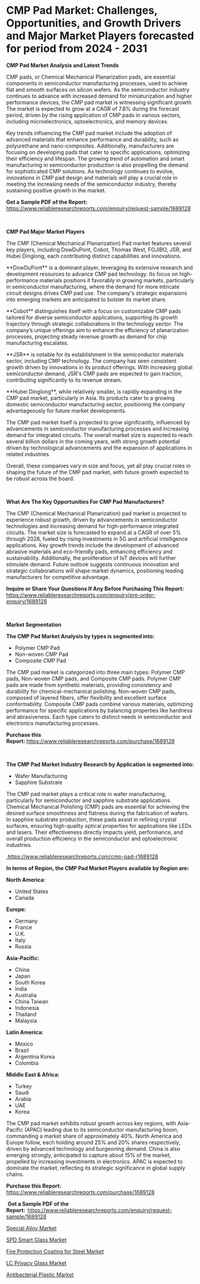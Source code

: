 <p><h1>CMP Pad Market: Challenges, Opportunities, and Growth Drivers and Major Market Players forecasted for period from 2024 - 2031</h1></p><p><strong>CMP Pad Market Analysis and Latest Trends</strong></p>
<p><p>CMP pads, or Chemical Mechanical Planarization pads, are essential components in semiconductor manufacturing processes, used to achieve flat and smooth surfaces on silicon wafers. As the semiconductor industry continues to advance with increased demand for miniaturization and higher performance devices, the CMP pad market is witnessing significant growth. The market is expected to grow at a CAGR of 7.8% during the forecast period, driven by the rising application of CMP pads in various sectors, including microelectronics, optoelectronics, and memory devices.</p><p>Key trends influencing the CMP pad market include the adoption of advanced materials that enhance performance and durability, such as polyurethane and nano-composites. Additionally, manufacturers are focusing on developing pads that cater to specific applications, optimizing their efficiency and lifespan. The growing trend of automation and smart manufacturing in semiconductor production is also propelling the demand for sophisticated CMP solutions. As technology continues to evolve, innovations in CMP pad design and materials will play a crucial role in meeting the increasing needs of the semiconductor industry, thereby sustaining positive growth in the market.</p></p>
<p><strong>Get a Sample PDF of the Report:&nbsp;</strong> <a href="https://www.reliableresearchreports.com/enquiry/request-sample/1689128?utm_campaign=1595&utm_medium=2&utm_source=Github&utm_content=ia&utm_term=17102024&utm_id=cmp-pad">https://www.reliableresearchreports.com/enquiry/request-sample/1689128</a></p>
<p>&nbsp;</p>
<p><strong>CMP Pad Major Market Players</strong></p>
<p><p>The CMP (Chemical Mechanical Planarization) Pad market features several key players, including DowDuPont, Cobot, Thomas West, FOJIBO, JSR, and Hubei Dinglong, each contributing distinct capabilities and innovations.</p><p>**DowDuPont** is a dominant player, leveraging its extensive research and development resources to advance CMP pad technology. Its focus on high-performance materials positions it favorably in growing markets, particularly in semiconductor manufacturing, where the demand for more intricate circuit designs drives CMP pad use. The company's strategic expansions into emerging markets are anticipated to bolster its market share.</p><p>**Cobot** distinguishes itself with a focus on customizable CMP pads tailored for diverse semiconductor applications, supporting its growth trajectory through strategic collaborations in the technology sector. The company’s unique offerings aim to enhance the efficiency of planarization processes, projecting steady revenue growth as demand for chip manufacturing escalates.</p><p>**JSR** is notable for its establishment in the semiconductor materials sector, including CMP technology. The company has seen consistent growth driven by innovations in its product offerings. With increasing global semiconductor demand, JSR's CMP pads are expected to gain traction, contributing significantly to its revenue stream.</p><p>**Hubei Dinglong**, while relatively smaller, is rapidly expanding in the CMP pad market, particularly in Asia. Its products cater to a growing domestic semiconductor manufacturing sector, positioning the company advantageously for future market developments.</p><p>The CMP pad market itself is projected to grow significantly, influenced by advancements in semiconductor manufacturing processes and increasing demand for integrated circuits. The overall market size is expected to reach several billion dollars in the coming years, with strong growth potential driven by technological advancements and the expansion of applications in related industries.</p><p>Overall, these companies vary in size and focus, yet all play crucial roles in shaping the future of the CMP pad market, with future growth expected to be robust across the board.</p></p>
<p>&nbsp;</p>
<p><strong>What Are The Key Opportunities For CMP Pad Manufacturers?</strong></p>
<p><p>The CMP (Chemical Mechanical Planarization) pad market is projected to experience robust growth, driven by advancements in semiconductor technologies and increasing demand for high-performance integrated circuits. The market size is forecasted to expand at a CAGR of over 5% through 2028, fueled by rising investments in 5G and artificial intelligence applications. Key growth trends include the development of advanced abrasive materials and eco-friendly pads, enhancing efficiency and sustainability. Additionally, the proliferation of IoT devices will further stimulate demand. Future outlook suggests continuous innovation and strategic collaborations will shape market dynamics, positioning leading manufacturers for competitive advantage.</p></p>
<p><strong>Inquire or Share Your Questions If Any Before Purchasing This Report:</strong> <a href="https://www.reliableresearchreports.com/enquiry/pre-order-enquiry/1689128?utm_campaign=1595&utm_medium=2&utm_source=Github&utm_content=ia&utm_term=17102024&utm_id=cmp-pad">https://www.reliableresearchreports.com/enquiry/pre-order-enquiry/1689128</a></p>
<p>&nbsp;</p>
<p><strong>Market Segmentation</strong></p>
<p><strong>The CMP Pad Market Analysis by types is segmented into:</strong></p>
<p><ul><li>Polymer CMP Pad</li><li>Non-woven CMP Pad</li><li>Composite CMP Pad</li></ul></p>
<p><p>The CMP pad market is categorized into three main types: Polymer CMP pads, Non-woven CMP pads, and Composite CMP pads. Polymer CMP pads are made from synthetic materials, providing consistency and durability for chemical-mechanical polishing. Non-woven CMP pads, composed of layered fibers, offer flexibility and excellent surface conformability. Composite CMP pads combine various materials, optimizing performance for specific applications by balancing properties like hardness and abrasiveness. Each type caters to distinct needs in semiconductor and electronics manufacturing processes.</p></p>
<p><strong>Purchase this Report:&nbsp;</strong><a href="https://www.reliableresearchreports.com/purchase/1689128?utm_campaign=1595&utm_medium=2&utm_source=Github&utm_content=ia&utm_term=17102024&utm_id=cmp-pad">https://www.reliableresearchreports.com/purchase/1689128</a></p>
<p>&nbsp;</p>
<p><strong>The CMP Pad Market Industry Research by Application is segmented into:</strong></p>
<p><ul><li>Wafer Manufacturing</li><li>Sapphire Substrate</li></ul></p>
<p><p>The CMP pad market plays a critical role in wafer manufacturing, particularly for semiconductor and sapphire substrate applications. Chemical Mechanical Polishing (CMP) pads are essential for achieving the desired surface smoothness and flatness during the fabrication of wafers. In sapphire substrate production, these pads assist in refining crystal surfaces, ensuring high-quality optical properties for applications like LEDs and lasers. Their effectiveness directly impacts yield, performance, and overall production efficiency in the semiconductor and optoelectronic industries.</p></p>
<p><a href="https://www.reliableresearchreports.com/cmp-pad-r1689128?utm_campaign=1595&utm_medium=2&utm_source=Github&utm_content=ia&utm_term=17102024&utm_id=cmp-pad">&nbsp;https://www.reliableresearchreports.com/cmp-pad-r1689128</a></p>
<p><strong>In terms of Region, the CMP Pad Market Players available by Region are:</strong></p>
<p>
    <p> <strong> North America: </strong>
        <ul>
            <li>United States</li>
            <li>Canada</li>
        </ul>
        </p> 
    <p> <strong> Europe: </strong>
        <ul>
            <li>Germany</li>
            <li>France</li>
            <li>U.K.</li>
            <li>Italy</li>
            <li>Russia</li>
        </ul>
        </p> 
    <p> <strong> Asia-Pacific: </strong>
        <ul>
            <li>China</li>
            <li>Japan</li>
            <li>South Korea</li>
            <li>India</li>
            <li>Australia</li>
            <li>China Taiwan</li>
            <li>Indonesia</li>
            <li>Thailand</li>
            <li>Malaysia</li>
        </ul>
        </p> 
    <p> <strong> Latin America: </strong>
        <ul>
            <li>Mexico</li>
            <li>Brazil</li>
            <li>Argentina Korea</li>
            <li>Colombia</li>
        </ul>
        </p> 
    <p> <strong> Middle East & Africa: </strong>
        <ul>
            <li>Turkey</li>
            <li>Saudi</li>
            <li>Arabia</li>
            <li>UAE</li>
            <li>Korea</li>
        </ul>
    </p>
    </p>
<p><p>The CMP pad market exhibits robust growth across key regions, with Asia-Pacific (APAC) leading due to its semiconductor manufacturing boom, commanding a market share of approximately 40%. North America and Europe follow, each holding around 25% and 20% shares respectively, driven by advanced technology and burgeoning demand. China is also emerging strongly, anticipated to capture about 15% of the market, propelled by increasing investments in electronics. APAC is expected to dominate the market, reflecting its strategic significance in global supply chains.</p></p>
<p><strong>Purchase this Report: </strong><a href="https://www.reliableresearchreports.com/purchase/1689128?utm_campaign=1595&utm_medium=2&utm_source=Github&utm_content=ia&utm_term=17102024&utm_id=cmp-pad">https://www.reliableresearchreports.com/purchase/1689128</a></p>
<p>&nbsp;<strong>Get a Sample PDF of the Report:&nbsp;&nbsp;</strong><a href="https://www.reliableresearchreports.com/enquiry/request-sample/1689128?utm_campaign=1595&utm_medium=2&utm_source=Github&utm_content=ia&utm_term=17102024&utm_id=cmp-pad">https://www.reliableresearchreports.com/enquiry/request-sample/1689128</a></p>
<p><strong></strong></p>
<p><p><a href="https://www.linkedin.com/pulse/driving-forces-global-special-alloy-market-trends-applications-dsuyf?utm_campaign=1595&utm_medium=2&utm_source=Github&utm_content=ia&utm_term=17102024&utm_id=cmp-pad">Special Alloy Market</a></p><p><a href="https://www.linkedin.com/pulse/spd-smart-glass-market-evolution-regional-adaptations-innovation-nztzf?utm_campaign=1595&utm_medium=2&utm_source=Github&utm_content=ia&utm_term=17102024&utm_id=cmp-pad">SPD Smart Glass Market</a></p><p><a href="https://www.linkedin.com/pulse/top-trends-transforming-fire-protection-coating-steel-market-casff?utm_campaign=1595&utm_medium=2&utm_source=Github&utm_content=ia&utm_term=17102024&utm_id=cmp-pad">Fire Protection Coating for Steel Market</a></p><p><a href="https://www.linkedin.com/pulse/decoding-lc-privacy-glass-market-signals-growth-algorithms-2024-2031-dhhxf?utm_campaign=1595&utm_medium=2&utm_source=Github&utm_content=ia&utm_term=17102024&utm_id=cmp-pad">LC Privacy Glass Market</a></p><p><a href="https://github.com/ygfu6u/Market-Research-Report-List-1/blob/main/antibacterial-plastic-market.md?utm_campaign=1595&utm_medium=2&utm_source=Github&utm_content=ia&utm_term=17102024&utm_id=cmp-pad">Antibacterial Plastic Market</a></p></p>